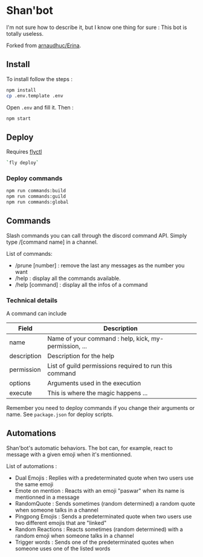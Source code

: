# Shan'bot

I'm not sure how to describe it, but I know one thing for sure : This bot is totally useless.

Forked from [arnaudhuc/Erina](https://github.com/arnaudhuc/Erina).

## Install

To install follow the steps :

```sh
npm install
cp .env.template .env
```

Open `.env` and fill it. Then :

```bash
npm start
```

## Deploy

Requires [flyctl](https://fly.io/docs/hands-on/install-flyctl/)

```bash
`fly deploy`
```

### Deploy commands

```sh
npm run commands:build
npm run commands:guild
npm run commands:global
```

## Commands

Slash commands you can call through the discord command API. Simply type /[command name] in a channel.

List of commands:

- /prune [number] : remove the last any messages as the number you want
- /help : display all the commands available.
- /help [command] : display all the infos of a command

### Technical details

A command can include

| Field       | Description                                            |
| ----------- | ------------------------------------------------------ |
| name        | Name of your command : help, kick, my-permission, ...  |
| description | Description for the help                               |
| permission  | List of guild permissions required to run this command |
| options     | Arguments used in the execution                        |
| execute     | This is where the magic happens ...                    |

Remember you need to deploy commands if you change their arguments or name. See `package.json` for deploy scripts.

## Automations

Shan'bot's automatic behaviors. The bot can, for example, react to message with a given emoji when it's mentionned.

List of automations :

- Dual Emojis : Replies with a predeterminated quote when two users use the same emoji
- Emote on mention : Reacts with an emoji "paswar" when its name is mentionned in a message
- RandomQuote : Sends sometimes (random determined) a random quote when someone talks in a channel
- Pingpong Emojis : Sends a predeterminated quote when two users use two different emojis that are "linked"
- Random Reactions : Reacts sometimes (random determined) with a random emoji when someone talks in a channel
- Trigger words : Sends one of the predeterminated quotes when someone uses one of the listed words
